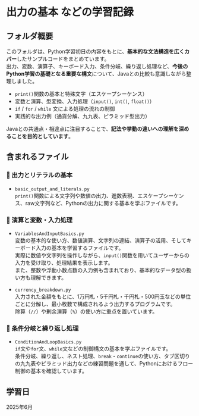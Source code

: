 # 出力の基本 などの学習記録

## フォルダ概要

このフォルダは、Python学習初日の内容をもとに、**基本的な文法構造を広くカバー**したサンプルコードをまとめています。  
出力、変数、演算子、キーボード入力、条件分岐、繰り返し処理など、**今後のPython学習の基礎となる重要な構文**について、Javaとの比較も意識しながら整理しました。  

- `print()`関数の基本と特殊文字（エスケープシーケンス）
- 変数と演算、型変換、入力処理（`input()`, `int()`, `float()`）
- `if` / `for` / `while` 文による処理の流れの制御
- 実践的な出力例（通貨分解、九九表、ピラミッド型出力）

Javaとの共通点・相違点に注目することで、**記法や挙動の違いへの理解を深めることを目的としています**。

## 含まれるファイル

### 🔸 出力とリテラルの基本
- `basic_output_and_literals.py`  
  `print()`関数による文字列や数値の出力、進数表現、エスケープシーケンス、raw文字列など、Pythonの出力に関する基本を学ぶファイルです。

### 🔸 演算と変数・入力処理
- `VariablesAndInputBasics.py`  
  変数の基本的な使い方、数値演算、文字列の連結、演算子の活用、そしてキーボード入力の基本を学習するファイルです。  
  実際に数値や文字列を操作しながら、`input()`関数を用いてユーザーからの入力を受け取り、処理結果を表示します。  
  また、整数や浮動小数点数の入力例も含まれており、基本的なデータ型の扱い方も理解できます。

- `currency_breakdown.py`  
  入力された金額をもとに、1万円札・5千円札・千円札・500円玉などの単位ごとに分解し、最小枚数で構成されるよう出力するプログラムです。  
  除算（`//`）や剰余演算（`%`）の使い方に重点を置いています。

### 🔸 条件分岐と繰り返し処理
- `ConditionAndLoopBasics.py`  
  `if`文や`for`文、`while`文などの制御構文の基本を学ぶファイルです。  
  条件分岐、繰り返し、ネスト処理、`break`・`continue`の使い方、タブ区切りの九九表やピラミッド出力などの練習問題を通して、Pythonにおけるフロー制御の基本を確認しています。

## 学習日
2025年6月